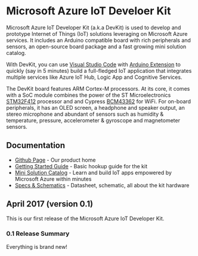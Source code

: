# Microsoft Azure IoT Develoer Kit

Microsoft Azure IoT Developer Kit (a.k.a DevKit) is used to develop and prototype Internet of Things (IoT) solutions leveraging on Microsoft Azure services. It includes an Arduino compatible board with rich peripherals and sensors, an open-source board package and a fast growing mini solution catalog.

With DevKit, you can use [Visual Studio Code](https://code.visualstudio.com/) with [Arduino Extension](https://marketplace.visualstudio.com) to quickly (say in 5 minutes) build a full-fledged IoT application that integrates multiple services like Azure IoT Hub, Logic App and Cognitive Services.

The DevKit board features ARM Cortex-M processors. At its core, it comes with a SoC module combines the power of the ST Microelectronics [STM32F412](http://www.st.com/content/ccc/resource/technical/document/reference_manual/group0/4f/7b/2b/bd/04/b3/49/25/DM00180369/files/DM00180369.pdf/jcr:content/translations/en.DM00180369.pdf) processor and and Cypress [BCM43362](http://www.cypress.com/file/297991/download) for WiFi. For on-board peripherals, it has an OLED screen, a headphone and speaker output, an stereo microphone and abundant of sensors such as humidity & temperature, pressure, accelerometer & gyroscope and magnetometer sensors.


## Documentation

* [Github Page](http://github.com/Microsoft/azure-iot-developer-kit/) - Our product home
* [Getting Started Guide](http://github.com/Microsoft/azure-iot-developer-kit/wiki/getting-started-guide) - Basic hookup guide for the kit
* [Mini Solution Catalog](http://github.com/Microsoft/azure-iot-developer-kit/solutions/) - Learn and build IoT apps empowered by Microsoft Azure within minutes
* [Specs & Schematics](http://github.com/Microsoft/azure-iot-developer-kit/wiki/about-the-kit) - Datasheet, schematic, all about the kit hardware

## April 2017 (version 0.1)

This is our first release of the Microsoft Azure IoT Developer Kit.

### 0.1 Release Summary

Everything is brand new!
